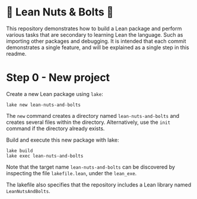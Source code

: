 # :nut_and_bolt: Lean Nuts & Bolts :nut_and_bolt:

This repository demonstrates how to build a Lean package and perform
various tasks that are secondary to learning Lean the language.
Such as importing other packages and debugging.
It is intended that each commit demonstrates a single feature,
and will be explained as a single step in this readme.

# Step 0 - New project

Create a new Lean package using `lake`:

```shell
lake new lean-nuts-and-bolts
```

The `new` command creates a directory named `lean-nuts-and-bolts`
and creates several files within the directory.
Alternatively, use the `init` command if the directory already exists.

Build and execute this new package with lake:

```shell
lake build
lake exec lean-nuts-and-bolts
```

Note that the target name `lean-nuts-and-bolts` can be discovered by
inspecting the file `lakefile.lean`, under the `lean_exe`.

The lakefile also specifies that the repository includes a Lean library
named `LeanNutsAndBolts`.
